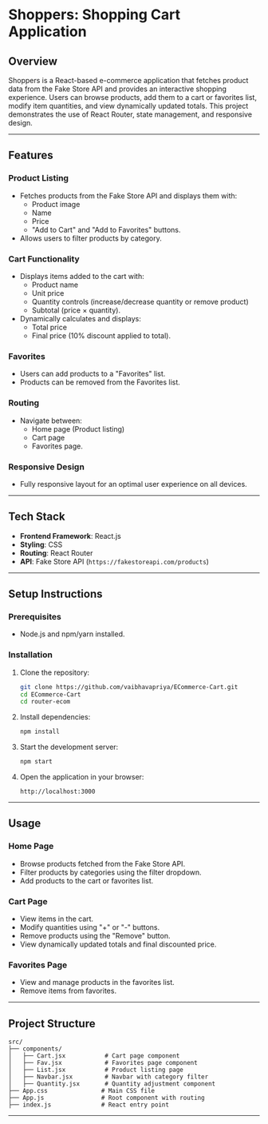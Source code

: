 # Shoppers: Shopping Cart Application

## **Overview**

Shoppers is a React-based e-commerce application that fetches product data from the Fake Store API and provides an interactive shopping experience. Users can browse products, add them to a cart or favorites list, modify item quantities, and view dynamically updated totals. This project demonstrates the use of React Router, state management, and responsive design.

---

## **Features**

### **Product Listing**
- Fetches products from the Fake Store API and displays them with:
  - Product image
  - Name
  - Price
  - "Add to Cart" and "Add to Favorites" buttons.
- Allows users to filter products by category.

### **Cart Functionality**
- Displays items added to the cart with:
  - Product name
  - Unit price
  - Quantity controls (increase/decrease quantity or remove product)
  - Subtotal (price × quantity).
- Dynamically calculates and displays:
  - Total price
  - Final price (10% discount applied to total).

### **Favorites**
- Users can add products to a "Favorites" list.
- Products can be removed from the Favorites list.

### **Routing**
- Navigate between:
  - Home page (Product listing)
  - Cart page
  - Favorites page.

### **Responsive Design**
- Fully responsive layout for an optimal user experience on all devices.

---

## **Tech Stack**

- **Frontend Framework**: React.js
- **Styling**: CSS
- **Routing**: React Router
- **API**: Fake Store API (`https://fakestoreapi.com/products`)

---

## **Setup Instructions**

### **Prerequisites**
- Node.js and npm/yarn installed.

### **Installation**

1. Clone the repository:
   ```bash
   git clone https://github.com/vaibhavapriya/ECommerce-Cart.git
   cd ECommerce-Cart
   cd router-ecom
   ```

2. Install dependencies:
   ```bash
   npm install
   ```

3. Start the development server:
   ```bash
   npm start
   ```

4. Open the application in your browser:
   ```plaintext
   http://localhost:3000
   ```

---

## **Usage**

### **Home Page**
- Browse products fetched from the Fake Store API.
- Filter products by categories using the filter dropdown.
- Add products to the cart or favorites list.

### **Cart Page**
- View items in the cart.
- Modify quantities using "+" or "-" buttons.
- Remove products using the "Remove" button.
- View dynamically updated totals and final discounted price.

### **Favorites Page**
- View and manage products in the favorites list.
- Remove items from favorites.

---

## **Project Structure**

```plaintext
src/
├── components/
│   ├── Cart.jsx           # Cart page component
│   ├── Fav.jsx            # Favorites page component
│   ├── List.jsx           # Product listing page
│   ├── Navbar.jsx         # Navbar with category filter
│   ├── Quantity.jsx       # Quantity adjustment component
├── App.css               # Main CSS file
├── App.js                # Root component with routing
├── index.js              # React entry point
```

---
